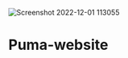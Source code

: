 ![Screenshot 2022-12-01 113055](https://user-images.githubusercontent.com/97616813/205239064-5078349e-3b4b-4ff3-9bdc-610ae4e23f63.png)
# Puma-website
